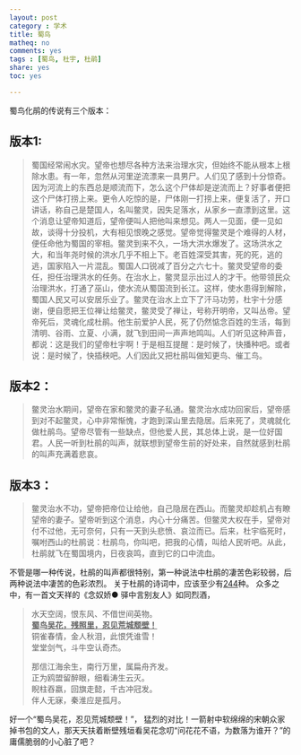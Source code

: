 ```yaml
---
layout: post 
category : 学术
title: 蜀鸟
matheq: no
comments: yes
tags : [蜀鸟, 杜宇, 杜鹃] 
share: yes
toc: yes

---
```


蜀鸟化鹃的传说有三个版本：

## 版本1:
> 蜀国经常闹水灾。望帝也想尽各种方法来治理水灾，但始终不能从根本上根除水患。有一年，忽然从河里逆流漂来一具男尸。人们见了感到十分惊奇。因为河流上的东西总是顺流而下，怎么这个尸体却是逆流而上？好事者便把这个尸体打捞上来。更令人吃惊的是，尸体刚一打捞上来，便复活了，开口讲话，称自己是楚国人，名叫鳖灵，因失足落水，从家乡一直漂到这里。这个消息让望帝知道后，望帝便叫人把他叫来想见。两人一见面，便一见如故，谈得十分投机，大有相见恨晚之感觉。望帝觉得鳖灵是个难得的人材，便任命他为蜀国的宰相。鳖灵到来不久，一场大洪水爆发了。这场洪水之大，和当年尧时候的洪水几乎不相上下。老百姓深受其害，死的死，逃的逃，国家陷入一片混乱。蜀国人口锐减了百分之六七十。鳖灵受望帝的委任，担任治理洪水的任务。在治水上，鳖灵显示出过人的才干。他带领民众治理洪水，打通了巫山，使水流从蜀国流到长江。这样，使水患得到解除，蜀国人民又可以安居乐业了。鳖灵在治水上立下了汗马功劳，杜宇十分感谢，便自愿把王位禅让给鳖灵，鳖灵受了禅让，号称开明帝，又叫丛帝。望帝死后，灵魂化成杜鹃。他生前爱护人民，死了仍然惦念百姓的生活，每到清明、谷雨、立夏、小满，就飞到田间一声声地鸣叫。人们听见这种声音，都说：这是我们的望帝杜宇啊！于是相互提醒：是时候了，快播种吧。或者说：是时候了，快插秧吧。人们因此又把杜鹃叫做知更鸟、催工鸟。

## 版本2：
> 鳖灵治水期间，望帝在家和鳖灵的妻子私通。鳖灵治水成功回家后，望帝感到对不起鳖灵，心中非常惭愧，才跑到深山里去隐居。后来死了，灵魂就化做杜鹃鸟。望帝尽管有一些缺点，但他爱人民，其总体上说，是一位好国君。人民一听到杜鹃的叫声，就联想到望帝生前的好处来，自然就感到杜鹃的叫声充满着悲哀。

## 版本3：
> 鳖灵治水不功，望帝把帝位让给他，自己隐居在西山。而鳖灵却趁机占有瞭望帝的妻子。望帝听到这个消息，内心十分痛苦。但鳖灵大权在手，望帝对付不过他，无可奈何，只有一天到头悲愤、哀泣而已。后来，杜宇临死时，嘱咐西山的杜鹃说：杜鹃鸟，你叫吧，把我的心情，叫给人民听吧。从此，杜鹃就飞在蜀国境内，日夜哀鸣，直到它的口中流血。

不管是哪一种传说，杜鹃的叫声都很特别，第一种说法中杜鹃的凄苦色彩较弱，后两种说法中凄苦的色彩浓烈。
关于杜鹃的诗词中，应该至少有[244](http://hanyu.iciba.com/index.php?module=shige&act=search&type=all&keyword=%E6%9D%9C%E9%B9%83&pageno=3)种。
众多之中，有一首文天祥的《念奴娇● 驿中言别友人》如同烈酒，

> 水天空阔，恨东风、不借世间英物。  
<u>__蜀鸟吴花，残照里，忍见荒城颓壁！__</u>  
铜雀春情，金人秋泪，此恨凭谁雪！  
堂堂剑气，斗牛空认奇杰。
> 
> 那信江海余生，南行万里，属扁舟齐发。  
正为鸥盟留醉眼，细看涛生云灭。  
睨柱吞嬴，回旗走懿，千古冲冠发。  
伴人无寐，秦淮应是孤月。

好一个“蜀鸟吴花，忍见荒城颓壁！”， 猛烈的对比！一箭射中软绵绵的宋朝众家掉书包的文人，那天天扶着断壁残垣看吴花念叨“问花花不语，为数落为谁开？”的庸儒脆弱的小心脏了吧？
